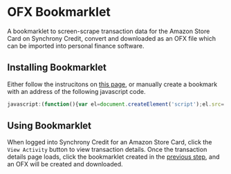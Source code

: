 # OFX Bookmarklet

A bookmarklet to screen-scrape transaction data for the Amazon Store Card on Synchrony Credit, convert and downloaded as an OFX file which can be imported into personal finance software.

## Installing Bookmarklet

Either follow the instrucitons on [this page](https://alternateaccount.github.io/dogbitez/bookmarklet.html), or manually create a bookmark with an address of the following javascript code.

```javascript
javascript:(function(){var el=document.createElement('script');el.src='https://alternateaccount.github.io/dogbitez/file.js?bust='+new Date().getTime();document.body.appendChild(el);})();
```

## Using Bookmarklet
When logged into Synchrony Credit for an Amazon Store Card, click the `View Activity` button to view transaction details.  Once the transaction details page loads, click the bookmarklet created in the [previous step](#installing-bookmarklet), and an OFX will be created and downloaded.
